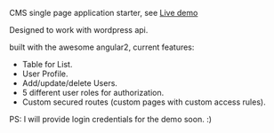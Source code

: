 CMS single page application starter, see [Live demo](http://cms.murhafsousli.com/)

Designed to work with wordpress api.

built with the awesome angular2, current features:

 - Table for List.
 - User Profile.
 - Add/update/delete Users.
 - 5 different user roles for authorization.
 - Custom secured routes (custom pages with custom access rules).
 
PS: I will provide login credentials for the demo soon. :)

